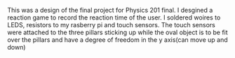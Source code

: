 This was a design of the final project for Physics 201 final. I desgined a reaction game to record the reaction time of the user. I soldered woires to LEDS, resistors to my rasberry pi and touch sensors. The touch sensors were attached to the three pillars sticking up while the oval object is to be fit over the pillars and have a degree of freedom in the y axis(can move up and down)
